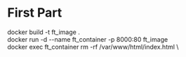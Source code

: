 # First Part

docker build -t ft_image . \
docker run -d --name ft_container -p 8000:80 ft_image \
docker exec ft_container rm -rf /var/www/html/index.html \
